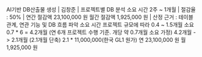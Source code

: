 AI기반 DB산출물 생성 | 
김창준 | 
프로젝트별 DB 분석 소요 시간 2주 ~ 1개월 | 
절감율 : 50% | 
연간 절감액 23,100,000 원
월간 절감액 1,925,000  원 |
산정 근거 : 테이블 관계, 연관 기능 및 DB 흐름 파악 소요 시간 프로젝트 규모에 따라 0.4 ~ 1.5개월 소요
0.7 * 6  = 4.2개월 (연 6개 프로젝트 수행 기준. 개당 약 0.7개월 소요 가정)
4.2개월 -> 2.1개월 (2.1개월 단축)
2.1 * 11,000,000(한국 GL1 원가)
연 23,100,000 원
월 1,925,000  원
